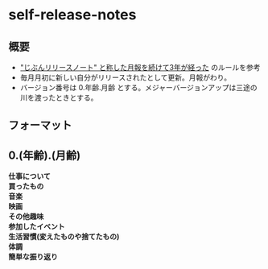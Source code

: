 # self-release-notes

## 概要
- ["じぶんリリースノート" と称した月報を続けて3年が経った](https://blog.a-know.me/entry/2019/02/02/214612) のルールを参考
- 毎月月初に新しい自分がリリースされたとして更新。月報がわり。
- バージョン番号は 0.年齢.月齢 とする。メジャーバージョンアップは三途の川を渡ったときとする。

## フォーマット
## 0.(年齢).(月齢)
**仕事について**  
**買ったもの**  
**音楽**  
**映画**  
**その他趣味**  
**参加したイベント**  
**生活習慣(変えたものや捨てたもの)**  
**体調**  
**簡単な振り返り**  